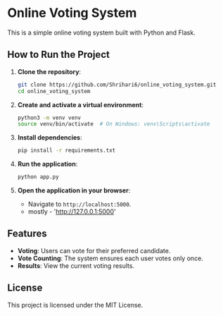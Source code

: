 # Online Voting System


This is a simple online voting system built with Python and Flask.

## How to Run the Project

1. **Clone the repository**:
    ```bash
    git clone https://github.com/Shrihari6/online_voting_system.git
    cd online_voting_system
    ```

2. **Create and activate a virtual environment**:
    ```bash
    python3 -m venv venv
    source venv/bin/activate  # On Windows: venv\Scripts\activate
    ```

3. **Install dependencies**:
    ```bash
    pip install -r requirements.txt
    ```

4. **Run the application**:
    ```bash
    python app.py
    ```

5. **Open the application in your browser**:
    - Navigate to `http://localhost:5000`.
    - mostly - 'http://127.0.0.1:5000'

## Features

- **Voting**: Users can vote for their preferred candidate.
- **Vote Counting**: The system ensures each user votes only once.
- **Results**: View the current voting results.

## License

This project is licensed under the MIT License.
